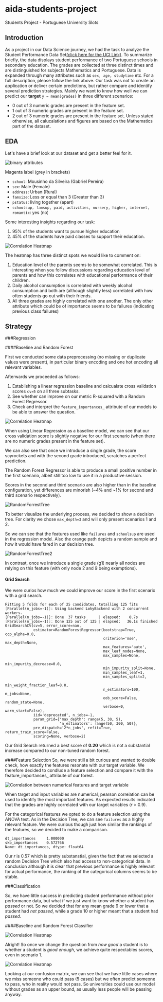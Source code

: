 # aida-students-project
Students Project - Portuguese University Slots

## Introduction

As a project in our Data Science journey, we had the task to analyze the Student Performance Data Set[(click here for the UCI Link)](https://archive.ics.uci.edu/ml/datasets/student+performance).
To summarize briefly, the data displays student performance of two Portuguese schools in secondary education. The grades are collected at three distinct times and are distinguished for subjects Mathematics and Portuguese. Data is expanded through many attributes such as `sex, age, studytime` etc. For a full description, please follow the link above.
Our task was not to create an application or deliver certain predictions, but rather compare and identify several prediction strategies. 
Mainly we want to know how well we can predict our **target**
`y = mean(grades)`
in three different scenarios:
* 0 out of 3 numeric grades are present in the feature set.
* 1 out of 3 numeric grades are present in the feature set.
* 2 out of 3 numeric grades are present in the feature set.
Unless stated otherwise, all calucalations and figures are based on the  Mathematics part of the dataset.

## EDA

Let's have a brief look at our dataset and get a better feel for it.

![![binary attributes](https://github.com/igoekce/aida-students-project/blob/master/Docs/Pictures/distributionofbinaryattributes.png)](https://github.com/igoekce/aida-students-project/blob/master/Docs/Pictures/distributionofbinaryattributes.png)

Magenta label (grey in brackets)
- `school`: Mousinho da Silveira (Gabriel Pereira)
- `sex`: Male (Female)
- `address`: Urban (Rural)
- `famsize`: Less or equal than 3 (Greater than 3)
- `pstatus`: living together (apart)
- `schoolsup, famsup, paid, activities, nursery, higher, internet, romantic`: yes (no)

Some interesting insights regarding our task:
1. 95% of the students want to pursue higher education
2. 45% of the students have paid classes to support their education.

![![Correlation Heatmap](https://github.com/igoekce/aida-students-project/blob/master/Docs/Pictures/Corr%20heatmap.png?raw=true)](https://github.com/igoekce/aida-students-project/blob/master/Docs/Pictures/Corr%20heatmap.png?raw=true)

The heatmap has three distinct spots we would like to comment on:

1. Education level of the parents seems to be somewhat correlated. This is interesting when you follow discussions regarding education level of parents and how this correlates with educational performance of their children.
2. Daily alcohol consumption is correlated with weekly alcohol consumption and both are (although slightly less) correlated with how often students go out with their friends.
3. All three grades are highly correlated with one another. The only other attribute which could be of importance seems to be failures (indicating previous class failures)

## Strategy

###Regression

####Baseline and Random Forest

First we conducted some data preprocessing (no missing or duplicate values were present), in particular binary encoding and one hot encoding all relevant variables.

Afterwards we proceeded as follows:

1. Establishing a linear regression baseline and calcualate cross validation scores `cv=5` on all three subtasks.
2. See whether can improve on our metric R-squared with a Random Forest Regressor.
3. Check and interpret the `feature_importances_` attribute of our models to be able to answer the question.

![![Correlation Heatmap](https://github.com/igoekce/aida-students-project/blob/master/Docs/Pictures/crossvalscoreScenFam.png?raw=true)](https://github.com/igoekce/aida-students-project/blob/master/Docs/Pictures/crossvalscoreScenFam.png?raw=true)

When using Linear Regression as a baseline model, we can see that our cross validation score is slightly negative for our first scenario (when there are no numeric grades present in the feature set).

We can also see that once we introduce a single grade, the score scyrockets and with the second grade introduced, scratches a perfect prediction. 

The Random Forest Regressor is able to produce a small positive number in the first scenario, albeit still too low to use it in a productive session.

Scores in the second and third scenario are also higher than in the baseline configuration, yet differences are minorish (~4% and ~1% for second and third scenario respectively).

![![RandomForrestTree](https://github.com/igoekce/aida-students-project/blob/master/Docs/Pictures/RandomForrestTree.png?raw=true)](https://github.com/igoekce/aida-students-project/blob/master/Docs/Pictures/RandomForrestTree.png?raw=true)

To better visualize the underlying process, we decided to show a decision tree. For clarity we chose `max_depth=3` and will only present scenarios 1 and 2.

So we can see that the features used like `failures` and `schoolsup` are used in the regression model. Also the orange path depicts a random sample and how it would have fared in our decision tree.

![![RandomForrestTree2](https://github.com/igoekce/aida-students-project/blob/master/Docs/Pictures/RandomForrestTree2.png?raw=true)](https://github.com/igoekce/aida-students-project/blob/master/Docs/Pictures/RandomForrestTree2.png?raw=true)

In contrast, once we introduce a single grade (g1) nearly all nodes are relying on this feature (with only node 2 and 9 being exemptions).

#### Grid Search
We were curios how much we could improve our score in the first scenario with a grid search.

```
Fitting 5 folds for each of 25 candidates, totalling 125 fits
[Parallel(n_jobs=-1)]: Using backend LokyBackend with 2 concurrent workers.
[Parallel(n_jobs=-1)]: Done  37 tasks      | elapsed:    8.7s
[Parallel(n_jobs=-1)]: Done 125 out of 125 | elapsed:   36.1s finished
GridSearchCV(cv=5, error_score=nan,
             estimator=RandomForestRegressor(bootstrap=True, ccp_alpha=0.0,
                                             criterion='mse', max_depth=None,
                                             max_features='auto',
                                             max_leaf_nodes=None,
                                             max_samples=None,
                                             min_impurity_decrease=0.0,
                                             min_impurity_split=None,
                                             min_samples_leaf=1,
                                             min_samples_split=2,
                                             min_weight_fraction_leaf=0.0,
                                             n_estimators=100, n_jobs=None,
                                             oob_score=False, random_state=None,
                                             verbose=0, warm_start=False),
             iid='deprecated', n_jobs=-1,
             param_grid={'max_depth': range(5, 30, 5),
                         'n_estimators': range(50, 300, 50)},
             pre_dispatch='2*n_jobs', refit=True, return_train_score=False,
             scoring=None, verbose=2)
```

Our Grid Search returned a best score of **0.20** which is not a substantial increase compared to our non-tuned random forest.

####Feature Selection
So, we were still a bit curious and wanted to double check, how exactly the features resonate with our target variable. We therefore decided to condlude a feature selection and compare it with the feature_importances_ attribute of our forest.

![![Correlation between numerical features and target variable](https://github.com/igoekce/aida-students-project/blob/master/Docs/Pictures/corrNumAndTargetVar.png?raw=true)](https://github.com/igoekce/aida-students-project/blob/master/Docs/Pictures/corrNumAndTargetVar.png?raw=true)

When target and input variables are numerical, pearson correlation can be used to identify the most important features. As expected results indicated that the grades are highly correlated with our target variables (*r* > 0.9).

For the categorical features we opted to do a feature selection using the ANOVA test. As in the Decision Tree, we can see `failures` as a highly relevant feature. We were curious though just how similar the rankings of the features, so we decided to make a comparison.

```
dt_importances     1.000000
skb_importances    0.572766
Name: dt_importances, dtype: float64
```
Our *r* is 0.57 which is pretty substanstial, given the fact that we selected a random Decision Tree which also had access to non-categorical data. In conclusion although it is clear that previous performance is highly relevant for actual performance, the ranking of the categorical columns seems to be stable.

###Classification

So, we have little success in predicting student performance without prior performance data, but what if we just want to know whether a student has *passed* or not. So we decided that for any mean grade 9 or lower that a student had *not passed*, while a grade 10 or higher meant that a student had *passed*. 

####Baseline and Random Forest Classifier

![![Correlation Heatmap](https://github.com/igoekce/aida-students-project/blob/master/Docs/Pictures/crossvalscoreScenFamclass.png?raw=true)](https://github.com/igoekce/aida-students-project/blob/master/Docs/Pictures/crossvalscoreScenFamclass.png?raw=true)

Alright! So once we change the question from *how good* a student is to whether a student is *good enough*, we achieve quite respectables scores, even in scenario 1.

![![Correlation Heatmap](https://github.com/igoekce/aida-students-project/blob/master/Docs/Pictures/confusion%20matrix.png?raw=true)](https://github.com/igoekce/aida-students-project/blob/master/Docs/Pictures/confusion%20matrix.png?raw=true)

Looking at our confusion matrix, we can see that we have little cases where we miss someone who could pass (5 cases) but we often predict someone to pass, who in reality would not pass. So universities could use our model without grades as an upper bound, as usually less people will be passing anyway.
